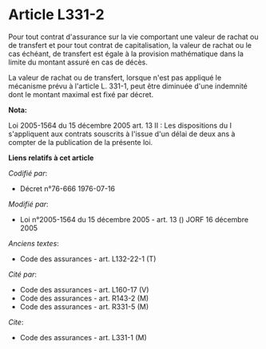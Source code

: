 # Article L331-2

Pour tout contrat d'assurance sur la vie comportant une valeur de rachat ou de transfert et pour tout contrat de
capitalisation, la valeur de rachat ou le cas échéant, de transfert est égale à la provision mathématique dans la limite du
montant assuré en cas de décès.

La valeur de rachat ou de transfert, lorsque n'est pas appliqué le mécanisme prévu à l'article L. 331-1, peut être diminuée
d'une indemnité dont le montant maximal est fixé par décret.

**Nota:**

Loi 2005-1564 du 15 décembre 2005 art. 13 II : Les dispositions du I s'appliquent aux contrats souscrits à l'issue d'un délai
de deux ans à compter de la publication de la présente loi.

**Liens relatifs à cet article**

_Codifié par_:

  - Décret n°76-666 1976-07-16

_Modifié par_:

  - Loi n°2005-1564 du 15 décembre 2005 - art. 13 () JORF 16 décembre 2005

_Anciens textes_:

  - Code des assurances - art. L132-22-1 (T)

_Cité par_:

  - Code des assurances - art. L160-17 (V)
  - Code des assurances - art. R143-2 (M)
  - Code des assurances - art. R331-5 (M)

_Cite_:

  - Code des assurances - art. L331-1 (M)
